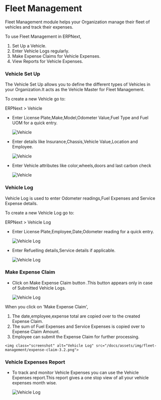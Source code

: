 # Fleet Management

Fleet Management module helps your Organization manage their fleet of vehicles and track their expenses.

To use Fleet Management in ERPNext,

  1. Set Up a Vehicle.
  2. Enter Vehicle Logs regularly.
  3. Make Expense Claims for Vehicle Expenses.
  4. View Reports for Vehicle Expenses.

### Vehicle Set Up

The Vehicle Set Up allows you to define the different types of Vehicles in your Organization.It acts as the Vehicle Master for Fleet Management. 

To create a new Vehicle go to:

ERPNext > Vehicle

* Enter License Plate,Make,Model,Odometer Value,Fuel Type and Fuel UOM for a quick entry.

	<img class="screenshot" alt="Vehicle" src="/docs/assets/img/fleet-management/vehicle-1.1.png">

* Enter details like Insurance,Chassis,Vehicle Value,Location and Employee.

	<img class="screenshot" alt="Vehicle" src="/docs/assets/img/fleet-management/vehicle-1.2.png">

* Enter Vehicle attributes like color,wheels,doors and last carbon check 

	<img class="screenshot" alt="Vehicle" src="/docs/assets/img/fleet-management/vehicle-1.3.png">

### Vehicle Log

Vehicle Log is used to enter Odometer readings,Fuel Expenses and Service Expense details.

To create a new Vehicle Log go to:

ERPNext > Vehicle Log

* Enter License Plate,Employee,Date,Odometer reading for a quick entry.

	<img class="screenshot" alt="Vehicle Log" src="/docs/assets/img/fleet-management/vehicle-log-2.1.png">

* Enter Refuelling details,Service details if applicable.

	<img class="screenshot" alt="Vehicle Log" src="/docs/assets/img/fleet-management/vehicle-log-2.2.png">

### Make Expense Claim

* Click on Make Expense Claim button .This button appears only in case of Submitted Vehicle Logs.

	<img class="screenshot" alt="Vehicle Log" src="/docs/assets/img/fleet-management/expense-claim-3.1.png">

When you click on 'Make Expense Claim',

  1. The date,employee,expense total are copied over to the created Expense Claim.
  2. The sum of Fuel Expenses and Service Expenses is copied over to Expense Claim Amount.
  3. Employee can submit the Expense Claim for further processing.

	<img class="screenshot" alt="Vehicle Log" src="/docs/assets/img/fleet-management/expense-claim-3.2.png">

### Vehicle Expenses Report

* To track and monitor Vehicle Expenses you can use the Vehicle Expenses report.This report gives a one stop view of all your vehicle expenses month wise.

	<img class="screenshot" alt="Vehicle Log" src="/docs/assets/img/fleet-management/vehicle-expenses.png">
